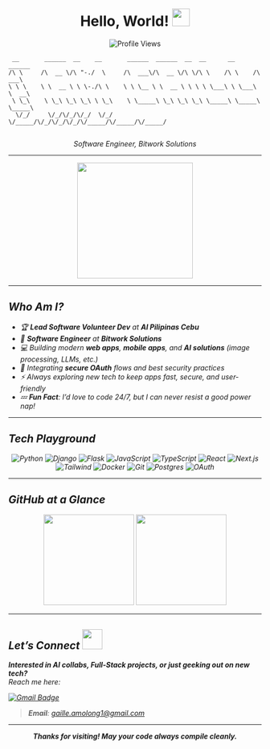 # <div align="center">**Hello, World!** <img src="https://media.giphy.com/media/hvRJCLFzcasrR4ia7z/giphy.gif" width="35"></div>

<div align="center">
  <img src="https://komarev.com/ghpvc/?username=gael55x&color=blue" alt="Profile Views" />
</div>

```
 __       ______  __    __       ______  ______  __  __      __      ______    
/\ \     /\  __ \/\ "-./  \     /\  ___\/\  __ \/\ \/\ \    /\ \    /\  ___\   
\ \ \    \ \  __ \ \ \-./\ \    \ \ \__ \ \  __ \ \ \ \ \___\ \ \___\ \  __\   
 \ \_\    \ \_\ \_\ \_\ \ \_\    \ \_____\ \_\ \_\ \_\ \_____\ \_____\ \_____\ 
  \/_/     \/_/\/_/\/_/  \/_/     \/_____/\/_/\/_/\/_/\/_____/\/_____/\/_____/ 
                                                                               

```
<div align="center">
 <em>Software Engineer, Bitwork Solutions
</div>

---

<div align="center">
  <img src="https://media.giphy.com/media/13HBDT4QSTpveU/giphy.gif" width="230" />
</div>

---

## Who Am I?
- 🏆 **Lead Software Volunteer Dev** at **AI Pilipinas Cebu**  
- 🚀 **Software Engineer** at **Bitwork Solutions**  
- 💻 Building modern **web apps**, **mobile apps**, and **AI solutions** (image processing, LLMs, etc.)  
- 🔐 Integrating **secure OAuth** flows and best security practices  
- ⚡ Always exploring new tech to keep apps fast, secure, and user-friendly  
- 💤 **Fun Fact**: I’d love to code 24/7, but I can never resist a good power nap!

---

## Tech Playground
<p align="center">
  <img alt="Python" src="https://img.shields.io/badge/Python-3776AB?style=for-the-badge&logo=python&logoColor=white"/>
  <img alt="Django" src="https://img.shields.io/badge/Django-092E20?style=for-the-badge&logo=django&logoColor=white"/>
  <img alt="Flask" src="https://img.shields.io/badge/Flask-000000?style=for-the-badge&logo=flask&logoColor=white"/>
  <img alt="JavaScript" src="https://img.shields.io/badge/JavaScript-F7DF1E.svg?style=for-the-badge&logo=javascript&logoColor=black"/>
  <img alt="TypeScript" src="https://img.shields.io/badge/TypeScript-007ACC.svg?style=for-the-badge&logo=typescript&logoColor=white"/>
  <img alt="React" src="https://img.shields.io/badge/React-20232A.svg?style=for-the-badge&logo=react&logoColor=61DAFB"/>
  <img alt="Next.js" src="https://img.shields.io/badge/Next.js-000000.svg?style=for-the-badge&logo=next-dot-js&logoColor=white"/>
  <br/>
  <img alt="Tailwind" src="https://img.shields.io/badge/Tailwind-06B6D4.svg?style=for-the-badge&logo=tailwind-css&logoColor=white"/>
  <img alt="Docker" src="https://img.shields.io/badge/Docker-2496ED.svg?style=for-the-badge&logo=docker&logoColor=white"/>
  <img alt="Git" src="https://img.shields.io/badge/Git-F05032.svg?style=for-the-badge&logo=git&logoColor=white"/>
  <img alt="Postgres" src="https://img.shields.io/badge/Postgres-4169E1.svg?style=for-the-badge&logo=postgresql&logoColor=white"/>
  <img alt="OAuth" src="https://img.shields.io/badge/OAuth-3C3C3D.svg?style=for-the-badge&logo=openid&logoColor=white"/>
</p>

---

## GitHub at a Glance
<div align="center">
  <img height="180em" src="https://github-readme-stats.vercel.app/api?username=gael55x&show_icons=true&theme=highcontrast&count_private=true&hide_border=true" />
  <img height="180em" src="https://github-readme-stats.vercel.app/api/top-langs/?username=gael55x&layout=compact&theme=highcontrast&hide_border=true" />
</div>

---

## Let’s Connect <img src="https://media.giphy.com/media/l2JJKs3I69qfaQleE/giphy.gif" width="40">
**Interested in AI collabs, Full-Stack projects, or just geeking out on new tech?**  
Reach me here:

[![Gmail Badge](https://img.shields.io/badge/-Gmail-DB4437?style=flat-square&logo=Gmail&logoColor=white)](mailto:gaille.amolong1@gmail.com)

> **Email**: gaille.amolong1@gmail.com

---

<p align="center">
  <b>Thanks for visiting! May your code always compile cleanly.</b>
</p>
